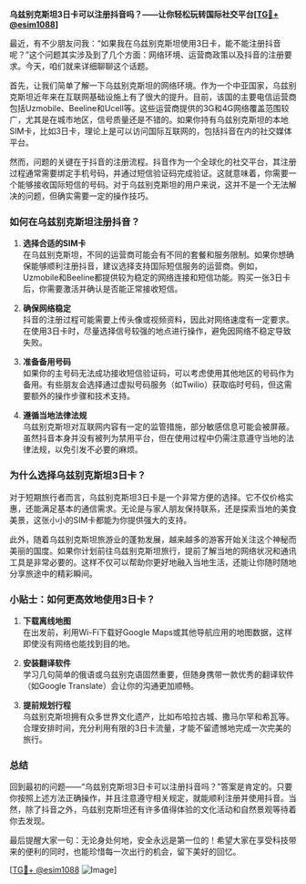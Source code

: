 **乌兹别克斯坦3日卡可以注册抖音吗？——让你轻松玩转国际社交平台[[TG💪+ @esim1088](https://t.me/s/esim1088)]**

最近，有不少朋友问我：“如果我在乌兹别克斯坦使用3日卡，能不能注册抖音呢？”这个问题其实涉及到了几个方面：网络环境、运营商政策以及抖音的注册要求。今天，咱们就来详细聊聊这个话题。

首先，让我们简单了解一下乌兹别克斯坦的网络环境。作为一个中亚国家，乌兹别克斯坦近年来在互联网基础设施上有了很大的提升。目前，该国的主要电信运营商包括Uzmobile、Beeline和Ucell等。这些运营商提供的3G和4G网络覆盖范围较广，尤其是在城市地区，信号质量还是不错的。如果你持有乌兹别克斯坦的本地SIM卡，比如3日卡，理论上是可以访问国际互联网的，包括抖音在内的社交媒体平台。

然而，问题的关键在于抖音的注册流程。抖音作为一个全球化的社交平台，其注册过程通常需要绑定手机号码，并通过短信验证码完成验证。这就意味着，你需要一个能够接收国际短信的号码。对于乌兹别克斯坦的用户来说，这并不是一个无法解决的问题，但确实需要一定的操作技巧。

### **如何在乌兹别克斯坦注册抖音？**

1. **选择合适的SIM卡**  
   在乌兹别克斯坦，不同的运营商可能会有不同的套餐和服务限制。如果你想确保能够顺利注册抖音，建议选择支持国际短信服务的运营商。例如，Uzmobile和Beeline都提供较为稳定的网络连接和短信功能。购买一张3日卡后，你需要激活并确认是否能正常接收短信。

2. **确保网络稳定**  
   抖音的注册过程可能需要上传头像或视频资料，因此对网络速度有一定要求。在使用3日卡时，尽量选择信号较强的地点进行操作，避免因网络不稳定导致失败。

3. **准备备用号码**  
   如果你的主号码无法成功接收短信验证码，可以考虑使用其他地区的号码作为备用。有些朋友会选择通过虚拟号码服务（如Twilio）获取临时号码，但这需要额外的操作步骤和技术支持。

4. **遵循当地法律法规**  
   乌兹别克斯坦对互联网内容有一定的监管措施，部分敏感信息可能会被屏蔽。虽然抖音本身并没有被列为禁用平台，但在使用过程中仍需注意遵守当地的法律法规，以免引发不必要的麻烦。

### **为什么选择乌兹别克斯坦3日卡？**

对于短期旅行者而言，乌兹别克斯坦3日卡是一个非常方便的选择。它不仅价格实惠，还能满足基本的通信需求。无论是与家人朋友保持联系，还是探索当地的美食美景，这张小小的SIM卡都能为你提供强大的支持。

此外，随着乌兹别克斯坦旅游业的蓬勃发展，越来越多的游客开始关注这个神秘而美丽的国度。如果你计划前往乌兹别克斯坦旅行，提前了解当地的网络状况和通讯工具是非常必要的。这样不仅可以帮助你更好地融入当地生活，还能让你随时随地分享旅途中的精彩瞬间。

### **小贴士：如何更高效地使用3日卡？**

1. **下载离线地图**  
   在出发前，利用Wi-Fi下载好Google Maps或其他导航应用的地图数据，这样即使没有网络也能找到目的地。

2. **安装翻译软件**  
   学习几句简单的俄语或乌兹别克语固然重要，但随身携带一款优秀的翻译软件（如Google Translate）会让你的沟通更加顺畅。

3. **提前规划行程**  
   乌兹别克斯坦拥有众多世界文化遗产，比如布哈拉古城、撒马尔罕和希瓦等。合理安排时间，充分利用有限的3日卡流量，才能不留遗憾地完成一次完美的旅行。

### **总结**

回到最初的问题——“乌兹别克斯坦3日卡可以注册抖音吗？”答案是肯定的。只要你按照上述方法正确操作，并且注意遵守相关规定，就能顺利注册并使用抖音。当然，除了抖音之外，乌兹别克斯坦还有许多值得体验的文化活动和自然景观等待着你去发现。

最后提醒大家一句：无论身处何地，安全永远是第一位的！希望大家在享受科技带来的便利的同时，也能珍惜每一次出行的机会，留下美好的回忆。

[[TG💪+ @esim1088](https://t.me/s/esim1088) ![Image](https://i.postimg.cc/4NQfJmqS/Snipaste-2025-05-13-00-14-12.png)]